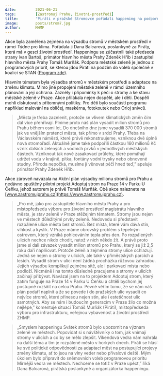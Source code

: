 ```yaml
---
date:         2021-06-21
tags:         [Zastromuj Prahu, životní-prostředí]
title:        "Piráti v pražské Stromovce pořádali happening na podporu městské zeleně s názvem Svátek stromů"
image: 	      posts/strom7.jpg
author:       MHMP
---
```


Akce byla zaměřena zejména na výsadbu stromů v městském prostředí v rámci Týdne pro klima. Pořádala ji Dana Balcarová, poslankyně za Piráty, která má v gesci životní prostředí. Happeningu se zúčastnili také předseda strany Ivan Bartoš, primátor hlavního města Prahy Zdeněk Hřib i zastupitel hlavního města Prahy Tomáš Murňák. Podpora městské zeleně je jednou z programových priorit, se kterou jdou Piráti na podzim do voleb společně v koalici se STAN ([Program zde](https://www.piratiastarostove.cz/program/resort/zivotni-prostredi/)). 

Hlavním tématem byla výsadba stromů v městském prostředí a adaptace na změnu klimatu. Mimo jiné propojení městské zeleně v rámci územního plánování a její ochrana. Zazněly i připomínky k péči o stromy a ke stavu městské zeleně v Praze. Akce přilákala nejen dospělé, ale i děti. Dospělí mohli diskutovat s přítomnými politiky. Pro děti bylo součástí programu například malování na obličej, maskérna, fotokoutek nebo Orloj snivců.

> „Města je třeba zazelenit, protože se vlivem klimatických změn čím dál více přehřívají. Plníme proto náš plán vysadit milion stromů pro Prahu během osmi let. Do dnešního dne jsme vysadili 370 000 stromů jak ve vnějším prstenci města, tak přímo v srdci Prahy. Třeba na Václavském náměstí, které právě rekonstruujeme, vzniknou dvě úplně nová stromořadí. Aktuálně jsme také podpořili částkou 160 milionů Kč vznik dalších zelených a vodních prvků v jednotlivých městských částech. Vzniknout tak nové zasakovací průlehy, které pomáhají udržet vodu v krajině, pítka, fontány vodní trysky nebo obnovené studny. Příroda nepočká, musíme jí věnovat péči hned teď,” apeluje primátor Prahy Zdeněk Hřib.

Akce zároveň navázala na Akční plán výsadby milionu stromů pro Prahu a nedávno spuštěný pilotní projekt Adoptuj strom na Praze 14 v Parku U Čeňku, jehož autorem je právě Tomáš Murňák. Obě akce naleznete na [www.zastromujprahu.cz](https://www.zastromujprahu.cz). 
 
> „Pro mě, jako pro zastupitele hlavního města Prahy a pro místopředsedu výboru pro životní prostředí magistrátu hlavního města, je stav zeleně v Praze stěžejním tématem. Stromy jsou nejen ve městech důležitými prvky zeleně. Nedovedu si představit rozpálené ulice města bez stromů. Bez místa, které vám dává stín, vlhkost a kyslík. V Praze máme obrovský problém s tepelným ostrovem, který vzniká pohlcováním tepla přes den. Po rozpálených ulicích nechce nikdo chodit, natož v nich někdo žít. A právě proto jsme si dali závazek vysadit milion stromů pro Prahu, který se již 2,5 roku daří naplňovat. Protože zeleň a zejména stromy ulice ochlazují. Jedná se nejen o stromy v ulicích, ale také v příměstských parcích a lesích. Vysadit strom v ulici není žádná procházka růžovou zahradou. Jejich výsadbu komplikují zejména sítě, ale i parkovací místa nebo podloží. Nicméně i na tomto důsledně pracujeme a stromy v ulicích začínají přibývat. Navázal jsem na to projektem Adoptuj strom, který zatím funguje na Praze 14 v Parku U Čeńku a chtěli bychom jej postupně rozšířit na celou Prahu. Pevně věřím tomu, že se nám náš plán podaří naplnit a že se povede i do pražských ulic vysadit co nejvíce stromů, které přinesou nejen stín, ale i estetičnost ulic samotných. Aby se nám i budoucím generacím v Praze žilo co možná nejlépe,” komentuje situaci Tomáš Murňák (Piráti), místopředseda výboru pro infrastrukturu, veřejnou vybavenost a životní prostředí ZHMP. 

> „Smyslem happeningu Svátek stromů bylo upozornit na význam zeleně ve městech. Popovídat si s návštěvníky o tom, jak vnímají stromy v ulicích a co by se mělo zlepšit. Víkendová vedra nám nahrála na další téma a tím je rozpálené město v horkých dnech. Piráti se hlásí ke své politické odpovědnosti za adaptaci měst na postupující projevy změny klimatu, ať to jsou  na vlny veder nebo přívalové deště. Mým úkolem bylo připravit do sněmovních voleb programovou prioritu Mírnější vedra ve městech. Nechceme se totiž v Praze upéct,” říká Dana Balcarová, pirátská poslankyně a organizátorka happeningu.

